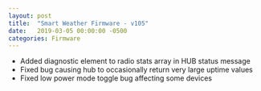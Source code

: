 ```yaml
---
layout: post
title:  "Smart Weather Firmware - v105"
date:   2019-03-05 00:00:00 -0500
categories: Firmware
---
```

- Added diagnostic element to radio stats array in HUB status message
- Fixed bug causing hub to occasionally return very large uptime values 
- Fixed low power mode toggle bug affecting some devices
